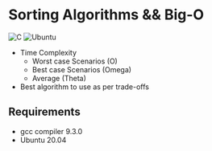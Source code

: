 #	Sorting Algorithms && Big-O
![C](https://img.shields.io/badge/c-%2300599C.svg?style=for-the-badge&logo=c&logoColor=white) ![Ubuntu](https://img.shields.io/badge/Ubuntu-E95420?style=for-the-badge&logo=ubuntu&logoColor=white)
- Time Complexity
	- Worst case Scenarios (O)
	- Best case Scenarios (Omega)
	- Average (Theta)
- Best algorithm to use as per trade-offs

## Requirements
- gcc compiler 9.3.0
- Ubuntu 20.04
